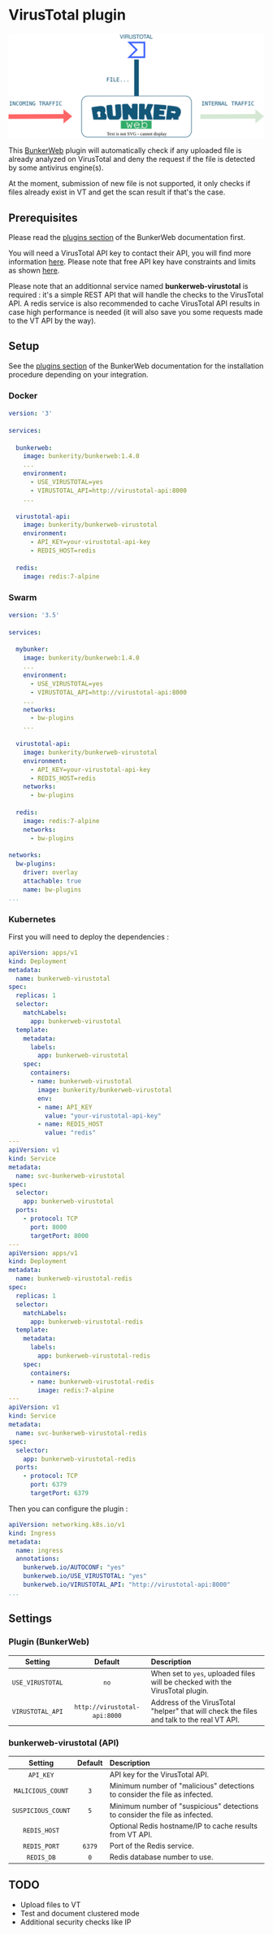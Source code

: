 # VirusTotal plugin

![BunkerWeb VirusTotal diagram](https://github.com/bunkerity/bunkerweb-plugins/blob/master/virustotal/docs/diagram.svg?raw=true)

This [BunkerWeb](https://www.bunkerweb.io) plugin will automatically check if any uploaded file is already analyzed on VirusTotal and deny the request if the file is detected by some antivirus engine(s).

At the moment, submission of new file is not supported, it only checks if files already exist in VT and get the scan result if that's the case.

## Prerequisites

Please read the [plugins section](https://docs.bunkerweb.io/plugins) of the BunkerWeb documentation first.

You will need a VirusTotal API key to contact their API, you will find more information [here](https://support.virustotal.com/hc/en-us/articles/115002088769-Please-give-me-an-API-key). Please note that free API key have constraints and limits as shown [here](https://support.virustotal.com/hc/en-us/articles/115002119845-What-is-the-difference-between-the-public-API-and-the-private-API-).

Please note that an additionnal service named **bunkerweb-virustotal** is required : it's a simple REST API that will handle the checks to the VirusTotal API. A redis service is also recommended to cache VirusTotal API results in case high performance is needed (it will also save you some requests made to the VT API by the way).

## Setup

See the [plugins section](https://docs.bunkerweb.io/plugins) of the BunkerWeb documentation for the installation procedure depending on your integration.

### Docker

```yaml
version: '3'

services:

  bunkerweb:
    image: bunkerity/bunkerweb:1.4.0
    ...
    environment:
      - USE_VIRUSTOTAL=yes
      - VIRUSTOTAL_API=http://virustotal-api:8000
    ...

  virustotal-api:
    image: bunkerity/bunkerweb-virustotal
    environment:
      - API_KEY=your-virustotal-api-key
      - REDIS_HOST=redis

  redis:
    image: redis:7-alpine
```

### Swarm

```yaml
version: '3.5'

services:

  mybunker:
    image: bunkerity/bunkerweb:1.4.0
    ...
    environment:
      - USE_VIRUSTOTAL=yes
      - VIRUSTOTAL_API=http://virustotal-api:8000
	...
    networks:
      - bw-plugins
	...

  virustotal-api:
    image: bunkerity/bunkerweb-virustotal
    environment:
      - API_KEY=your-virustotal-api-key
      - REDIS_HOST=redis
	networks:
	  - bw-plugins

  redis:
    image: redis:7-alpine
	networks:
	  - bw-plugins

networks:
  bw-plugins:
    driver: overlay
    attachable: true
    name: bw-plugins
...
```

### Kubernetes

First you will need to deploy the dependencies :
```yaml
apiVersion: apps/v1
kind: Deployment
metadata:
  name: bunkerweb-virustotal
spec:
  replicas: 1
  selector:
    matchLabels:
      app: bunkerweb-virustotal
  template:
    metadata:
      labels:
        app: bunkerweb-virustotal
    spec:
      containers:
      - name: bunkerweb-virustotal
        image: bunkerity/bunkerweb-virustotal
        env:
        - name: API_KEY
          value: "your-virustotal-api-key"
        - name: REDIS_HOST
          value: "redis"
---
apiVersion: v1
kind: Service
metadata:
  name: svc-bunkerweb-virustotal
spec:
  selector:
    app: bunkerweb-virustotal
  ports:
    - protocol: TCP
      port: 8000
      targetPort: 8000
---
apiVersion: apps/v1
kind: Deployment
metadata:
  name: bunkerweb-virustotal-redis
spec:
  replicas: 1
  selector:
    matchLabels:
      app: bunkerweb-virustotal-redis
  template:
    metadata:
      labels:
        app: bunkerweb-virustotal-redis
    spec:
      containers:
      - name: bunkerweb-virustotal-redis
        image: redis:7-alpine
---
apiVersion: v1
kind: Service
metadata:
  name: svc-bunkerweb-virustotal-redis
spec:
  selector:
    app: bunkerweb-virustotal-redis
  ports:
    - protocol: TCP
      port: 6379
      targetPort: 6379
```

Then you can configure the plugin :
```yaml
apiVersion: networking.k8s.io/v1
kind: Ingress
metadata:
  name: ingress
  annotations:
    bunkerweb.io/AUTOCONF: "yes"
	bunkerweb.io/USE_VIRUSTOTAL: "yes"
	bunkerweb.io/VIRUSTOTAL_API: "http://virustotal-api:8000"
...
```

## Settings

### Plugin (BunkerWeb)

| Setting          | Default                      | Description                                                                               |
| :--------------: | :--------------------------: | :---------------------------------------------------------------------------------------- |
| `USE_VIRUSTOTAL` | `no`                         | When set to `yes`, uploaded files will be checked with the VirusTotal plugin.             |
| `VIRUSTOTAL_API` | `http://virustotal-api:8000` | Address of the VirusTotal "helper" that will check the files and talk to the real VT API. |

### bunkerweb-virustotal (API)

| Setting            | Default                      | Description                                            |
| :----------------: | :-----: | :-------------------------------------------------------------------------- |
| `API_KEY`          |         | API key for the VirusTotal API.                                             |
| `MALICIOUS_COUNT`  | `3`     | Minimum number of "malicious" detections to consider the file as infected.  |
| `SUSPICIOUS_COUNT` | `5`     | Minimum number of "suspicious" detections to consider the file as infected. |
| `REDIS_HOST`       |         | Optional Redis hostname/IP to cache results from VT API.                    |
| `REDIS_PORT`       | `6379`  | Port of the Redis service.                                                  |
| `REDIS_DB`         | `0`     | Redis database number to use.                                               |

## TODO

* Upload files to VT
* Test and document clustered mode
* Additional security checks like IP